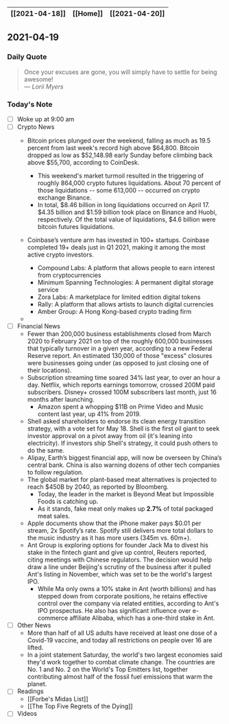 | [[2021-04-18]] | [[Home]] | [[2021-04-20]] |
| :------------: | :------: | :------------: |

## 2021-04-19 

### Daily Quote
> Once your excuses are gone, you will simply have to settle for being awesome!  
> &mdash; <cite>Lorii Myers</cite>

### Today's Note
- [ ] Woke up at 9:00 am
- [ ] Crypto News
	- Bitcoin prices plunged over the weekend, falling as much as 19.5 percent from last week's record high above $64,800. Bitcoin dropped as low as $52,148.98 early Sunday before climbing back above $55,700, according to CoinDesk.
		- This weekend's market turmoil resulted in the triggering of roughly 864,000 crypto futures liquidations. About 70 percent of those liquidations -- some 613,000 -- occurred on crypto exchange Binance.
		- In total, $8.46 billion in long liquidations occurred on April 17. $4.35 billion and $1.59 billion took place on Binance and Huobi, respectively. Of the total value of liquidations, $4.6 billion were bitcoin futures liquidations.
		
	- Coinbase’s venture arm has invested in 100+ startups. Coinbase completed 19+ deals just in Q1 2021, making it among the most active crypto investors.
		* Compound Labs: A platform that allows people to earn interest from cryptocurrencies
		* Minimum Spanning Technologies: A permanent digital storage service
		* Zora Labs: A marketplace for limited edition digital tokens
		* Rally: A platform that allows artists to launch digital currencies
		* Amber Group: A Hong Kong-based crypto trading firm
	- 
- [ ] Financial News
	- Fewer than 200,000 business establishments closed from March 2020 to February 2021 on top of the roughly 600,000 businesses that typically turnover in a given year, according to a new Federal Reserve report. An estimated 130,000 of those "excess" closures were businesses going under (as opposed to just closing one of their locations).
	- Subscription streaming time soared 34% last year, to over an hour a day. Netflix, which reports earnings tomorrow, crossed 200M paid subscribers. Disney+ crossed 100M subscribers last month, just 16 months after launching.
		- Amazon spent a whopping $11B on Prime Video and Music content last year, up 41% from 2019.
	- Shell asked shareholders to endorse its clean energy transition strategy, with a vote set for May 18. Shell is the first oil giant to seek investor approval on a pivot away from oil (it's leaning into electricity). If investors ship Shell's strategy, it could push others to do the same.
	- Alipay, Earth’s biggest financial app, will now be overseen by China’s central bank. China is also warning dozens of other tech companies to follow regulation.
	- The global market for plant-based meat alternatives is projected to reach $450B by 2040, as reported by Bloomberg.
		- Today, the leader in the market is Beyond Meat but Impossible Foods is catching up.
		- As it stands, fake meat only makes up **2.7%** of total packaged meat sales.
	- Apple documents show that the iPhone maker pays $0.01 per stream, 2x Spotify’s rate. Spotify still delivers more total dollars to the music industry as it has more users (345m vs. 60m+).
	- Ant Group is exploring options for founder Jack Ma to divest his stake in the fintech giant and give up control, Reuters reported, citing meetings with Chinese regulators. The decision would help draw a line under Beijing's scrutiny of the business after it pulled Ant's listing in November, which was set to be the world's largest IPO.
		- While Ma only owns a 10% stake in Ant (worth billions) and has stepped down from corporate positions, he retains effective control over the company via related entities, according to Ant's IPO prospectus. He also has significant influence over e-commerce affiliate Alibaba, which has a one-third stake in Ant.
- [ ] Other News
	- More than half of all US adults have received at least one dose of a Covid-19 vaccine, and today all restrictions on people over 16 are lifted.
	- In a joint statement Saturday, the world's two largest economies said they'd work together to combat climate change. The countries are No. 1 and No. 2 on the World's Top Emitters list, together contributing almost half of the fossil fuel emissions that warm the planet.
- [ ] Readings
	- [[Forbe's Midas List]]
	- [[The Top Five Regrets of the Dying]]
- [ ] Videos